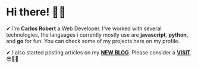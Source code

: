 # Hi there! 🧑‍💻

✔ I'm **Carlos Robert** a Web Developer. I've worked with several technologies, the languages i currently mostly use are **javascript**, **python**, and **go** for fun. You can check some of my projects here on my profile.  

✔ I also started posting articles on my [**NEW BLOG**](https://codecaverna.tech). Please consider a [**VISIT**](https://codecaverna.tech). 😎🧑‍💻

